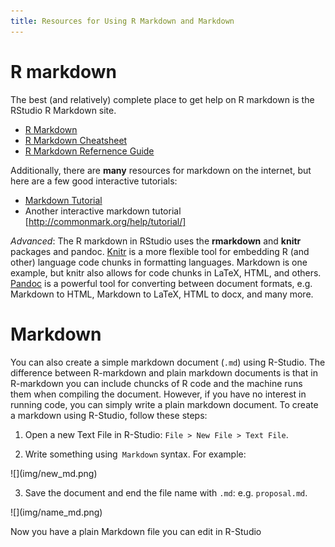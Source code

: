 ```yaml
---
title: Resources for Using R Markdown and Markdown
---
```


# R markdown

The best (and relatively) complete place to get help on R markdown is the
RStudio R Markdown site.

- [R Markdown](http://rmarkdown.rstudio.com/)
- [R Markdown Cheatsheet](http://www.rstudio.com/wp-content/uploads/2015/02/rmarkdown-cheatsheet.pdf)
- [R Markdown Refernence Guide](http://www.rstudio.com/wp-content/uploads/2015/03/rmarkdown-reference.pdf)

Additionally, there are **many** resources for markdown on the internet, but here are a few good interactive tutorials:

- [Markdown Tutorial](http://www.markdowntutorial.com/)
- Another interactive markdown tutorial [http://commonmark.org/help/tutorial/]

*Advanced*: The R markdown in RStudio uses the **rmarkdown** and **knitr** packages and
pandoc.  [Knitr](http://www.rstudio.com/wp-content/uploads/2015/03/rmarkdown-reference.pdf) is a more flexible tool for embedding R (and other) language code chunks
in formatting languages. Markdown is one example, but knitr also allows for code chunks
in LaTeX, HTML, and others. [Pandoc](http://pandoc.org/) is a powerful tool for converting between document
formats, e.g. Markdown to HTML, Markdown to LaTeX, HTML to docx, and many more.

# Markdown

You can also create a simple markdown document (`.md`) using R-Studio. The difference between R-markdown and plain markdown documents is that in R-markdown you can include chuncks of R code and the machine runs them when compiling the document. However, if you have no interest in running code, you can simply write a plain markdown document. To create a markdown using R-Studio, follow these steps:

1. Open a new Text File in R-Studio: `File > New File > Text File`.

2. Write something using` Markdown` syntax. For example:

<div style="width:500px; height=200px">
![](img/new_md.png)
</div>

3. Save the document and end the file name with `.md`: e.g. `proposal.md`.

<div style="width:500px; height=200px">
![](img/name_md.png)
</div>

Now you have a plain Markdown file you can edit in R-Studio
